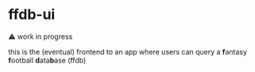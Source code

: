 # ffdb-ui

⚠️ work in progress

this is the (eventual) frontend to an app where users can query a **f**antasy **f**ootball **d**ata**b**ase (ffdb)